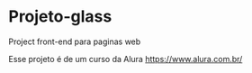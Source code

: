 # Projeto-glass
Project front-end para paginas web

Esse projeto é de um curso da Alura https://www.alura.com.br/
